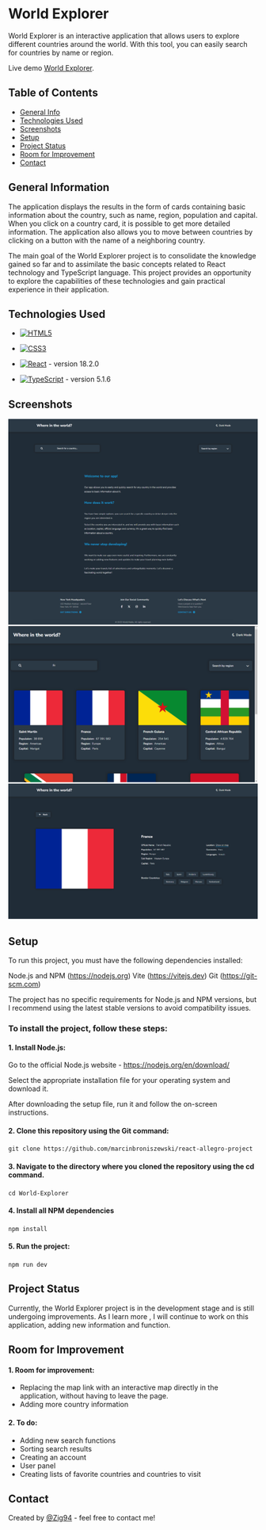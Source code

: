 # World Explorer

World Explorer is an interactive application that allows users to explore different countries around the world. With this tool, you can easily search for countries by name or region.

Live demo [World Explorer](https://zig94.github.io/World-Explorer/).

## Table of Contents

- [General Info](#general-information)
- [Technologies Used](#technologies-used)
- [Screenshots](#screenshots)
- [Setup](#setup)
- [Project Status](#project-status)
- [Room for Improvement](#room-for-improvement)
- [Contact](#contact)

## General Information

The application displays the results in the form of cards containing basic information about the country, such as name, region, population and capital.
When you click on a country card, it is possible to get more detailed information.
The application also allows you to move between countries by clicking on a button with the name of a neighboring country.

The main goal of the World Explorer project is to consolidate the knowledge gained so far and to assimilate the basic concepts related to React technology and TypeScript language. This project provides an opportunity to explore the capabilities of these technologies and gain practical experience in their application.

## Technologies Used

- [![HTML5](https://img.shields.io/badge/-HTML5-E34F26?style=flat-square&logo=html5&logoColor=white&link=https://github.com/Zig94/)](https://github.com/Zig94/)

- [![CSS3](https://img.shields.io/badge/-CSS3-1572B6?style=flat-square&logo=css3&link=https://github.com/Zig94/)](https://github.com/Zig94/)

- [![React](https://img.shields.io/badge/-React-black?style=flat-square&logo=react)](https://github.com/Zig94/) - version 18.2.0

- [![TypeScript](https://img.shields.io/badge/-TypeScript-007ACC?style=flat-square&logo=typescript&link=https://github.com/Zig94/)](https://github.com/Zig94/) - version 5.1.6

## Screenshots

![Start](./public/screenshots/app-screen1.png)
![Search](./public/screenshots/app-screen2.png)
![Details](./public/screenshots/app-screen3.png)

## Setup

To run this project, you must have the following dependencies installed:

Node.js and NPM (https://nodejs.org)
Vite (https://vitejs.dev)
Git (https://git-scm.com)

The project has no specific requirements for Node.js and NPM versions, but I recommend using the latest stable versions to avoid compatibility issues.

### To install the project, follow these steps:

#### 1. Install Node.js:

Go to the official Node.js website - https://nodejs.org/en/download/

Select the appropriate installation file for your operating system and download it.

After downloading the setup file, run it and follow the on-screen instructions.

#### 2. Clone this repository using the Git command:

`git clone https://github.com/marcinbroniszewski/react-allegro-project`

#### 3. Navigate to the directory where you cloned the repository using the cd command.

`cd World-Explorer`

#### 4. Install all NPM dependencies

`npm install`

#### 5. Run the project:

`npm run dev`

## Project Status

Currently, the World Explorer project is in the development stage and is still undergoing improvements. As I learn more , I will continue to work on this application, adding new information and function.

## Room for Improvement

#### 1. Room for improvement:

- Replacing the map link with an interactive map directly in the application, without having to leave the page.
- Adding more country information

#### 2. To do:

- Adding new search functions
- Sorting search results
- Creating an account
- User panel
- Creating lists of favorite countries and countries to visit

## Contact

Created by [@Zig94](kontakt@maxprojects.pl) - feel free to contact me!
